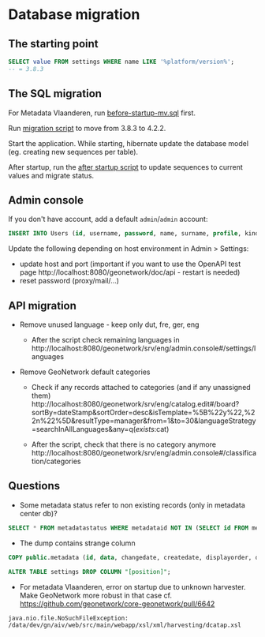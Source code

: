# Database migration

## The starting point

```sql
SELECT value FROM settings WHERE name LIKE '%platform/version%';
-- = 3.8.3
```


## The SQL migration 

For Metadata Vlaanderen, run [before-startup-mv.sql](before-startup-mv.sql) first.

Run [migration script](before-startup.sql) to move from 3.8.3 to 4.2.2.

Start the application. While starting, hibernate update the database model (eg. creating new sequences per table).

After startup, run the [after startup script](after-startup.sql) to update sequences to current values and migrate status.


## Admin console

If you don't have account, add a default `admin`/`admin` account:

```sql 
INSERT INTO Users (id, username, password, name, surname, profile, kind, organisation, security, authtype, isenabled) VALUES  (1,'admin','46e44386069f7cf0d4f2a420b9a2383a612f316e2024b0fe84052b0b96c479a23e8a0be8b90fb8c2','admin','admin',0,'','','','', 'y');
```

Update the following depending on host environment in Admin > Settings:
* update host and port (important if you want to use the OpenAPI test page http://localhost:8080/geonetwork/doc/api - restart is needed)
* reset password (proxy/mail/...)




## API migration

* Remove unused language - keep only dut, fre, ger, eng
  * After the script check remaining languages in http://localhost:8080/geonetwork/srv/eng/admin.console#/settings/languages
* Remove GeoNetwork default categories

  * Check if any records attached to categories (and if any unassigned them)
  http://localhost:8080/geonetwork/srv/eng/catalog.edit#/board?sortBy=dateStamp&sortOrder=desc&isTemplate=%5B%22y%22,%22n%22%5D&resultType=manager&from=1&to=30&languageStrategy=searchInAllLanguages&any=q(_exists_:cat)

  * After the script, check that there is no category anymore http://localhost:8080/geonetwork/srv/eng/admin.console#/classification/categories


## Questions

* Some metadata status refer to non existing records (only in metadata center db)?

```sql
SELECT * FROM metadatastatus WHERE metadataid NOT IN (SELECT id FROM metadata);
```

* The dump contains strange column

```sql
COPY public.metadata (id, data, changedate, createdate, displayorder, doctype, extra, popularity, rating, root, schemaid, title, istemplate, isharvested, harvesturi, harvestuuid, groupowner, owner, source, uuid, "[data]", "[source]"

ALTER TABLE settings DROP COLUMN "[position]";

```

* For metadata Vlaanderen, error on startup due to unknown harvester. Make GeoNetwork more robust in that case cf. https://github.com/geonetwork/core-geonetwork/pull/6642

```
java.nio.file.NoSuchFileException: /data/dev/gn/aiv/web/src/main/webapp/xsl/xml/harvesting/dcatap.xsl
```

